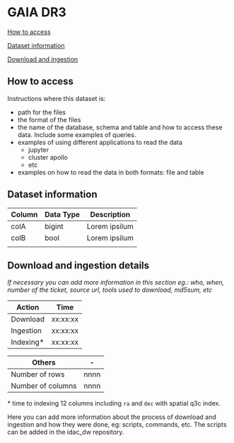 # GAIA DR3 

[How to access](#how-to-access)

[Dataset information](#dataset-information)

[Download and ingestion](#download-and-ingestion-details)

## How to access

Instructions where this dataset is:

- path for the files
- the format of the files
- the name of the database, schema and table and how to access these data. Include some examples of queries.
- examples of using different applications to read the data
  - jupyter
  - cluster apollo
  - etc
- examples on how to read the data in both formats: file and table

## Dataset information

| Column  | Data Type  | Description  |
|---|---|---|
| colA | bigint  | Lorem ipsilum  |
| colB | bool  | Lorem ipsilum  |
|   |   |   |


## Download and ingestion details

*If necessary you can add more information in this section eg.: who, when, number of the ticket, source url, tools used to download, md5sum, etc*

| Action | Time  |
|---|---|
| Download | xx:xx:xx |
| Ingestion | xx:xx:xx |
| Indexing* | xx:xx:xx | 

| Others | -  |
|---|---|
| Number of rows | nnnn | 
| Number of columns | nnnn | 


\* time to indexing 12 columns including `ra` and `dec` with spatial q3c index.

Here you can add more information about the process of download and ingestion and how they were done, eg: scripts, commands, etc. The scripts can be added in the idac_dw repository.
